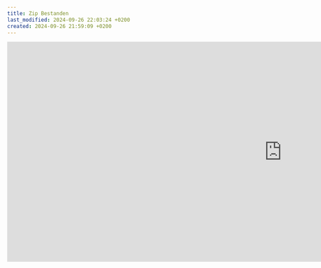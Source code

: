 ```yaml
---
title: Zip Bestanden
last_modified: 2024-09-26 22:03:24 +0200
created: 2024-09-26 21:59:09 +0200
---
```


<iframe src="https://docs.google.com/presentation/d/1u4FkgOik4mR6MOjioZtaNv4KDVSgZ6VB/embed?start=false&loop=false&delayms=3000" frameborder="0" width="1280" height="515" allowfullscreen="true" mozallowfullscreen="true" webkitallowfullscreen="true"></iframe>
